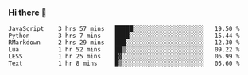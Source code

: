 ### Hi there 👋

<!--
**gustavkrist/gustavkrist** is a ✨ _special_ ✨ repository because its `README.md` (this file) appears on your GitHub profile.

Here are some ideas to get you started:

- 🔭 I’m currently working on ...
- 🌱 I’m currently learning ...
- 👯 I’m looking to collaborate on ...
- 🤔 I’m looking for help with ...
- 💬 Ask me about ...
- 📫 How to reach me: ...
- 😄 Pronouns: ...
- ⚡ Fun fact: ...
-->

<!--START_SECTION:waka-->

```text
JavaScript    3 hrs 57 mins   █████░░░░░░░░░░░░░░░░░░░░   19.50 %
Python        3 hrs 7 mins    ████░░░░░░░░░░░░░░░░░░░░░   15.44 %
RMarkdown     2 hrs 29 mins   ███░░░░░░░░░░░░░░░░░░░░░░   12.30 %
Lua           1 hr 52 mins    ██▒░░░░░░░░░░░░░░░░░░░░░░   09.22 %
LESS          1 hr 25 mins    █▓░░░░░░░░░░░░░░░░░░░░░░░   06.99 %
Text          1 hr 8 mins     █▒░░░░░░░░░░░░░░░░░░░░░░░   05.60 %
```

<!--END_SECTION:waka-->
